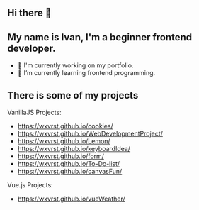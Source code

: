 ## Hi there 👋
## My name is Ivan, I'm a beginner frontend developer.

- 🔭 I'm currently working on my portfolio.
- 🌱 I’m currently learning frontend programming.

## There is some of my projects

VanillaJS Projects:
  - https://wxvrst.github.io/cookies/
  - https://wxvrst.github.io/WebDevelopmentProject/
  - https://wxvrst.github.io/Lemon/
  - https://wxvrst.github.io/keyboardIdea/
  - https://wxvrst.github.io/form/
  - https://wxvrst.github.io/To-Do-list/
  - https://wxvrst.github.io/canvasFun/

Vue.js Projects:
  - https://wxvrst.github.io/vueWeather/
